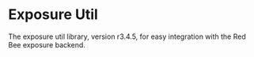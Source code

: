 # Exposure Util

The exposure util library, version r3.4.5, for easy integration with the Red Bee exposure backend.